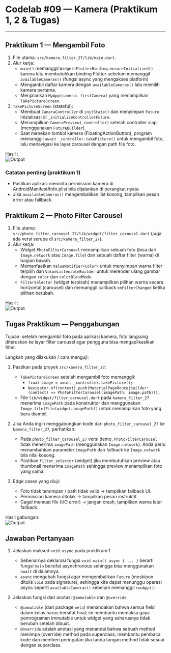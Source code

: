 # Codelab #09 — Kamera (Praktikum 1, 2 & Tugas)

---

## Praktikum 1 — Mengambil Foto

1. File utama: `src/kamera_filter_27/lib/main.dart`.
2. Alur kerja:
   - `main()` memanggil `WidgetsFlutterBinding.ensureInitialized()` karena kita membutuhkan binding Flutter sebelum memanggil `availableCameras()` (fungsi async yang mengakses platform)
   - Mengambil daftar kamera dengan `availableCameras()` lalu memilih kamera pertama.
   - Menjalankan `MyApp(camera: firstCamera)` yang menampilkan `TakePictureScreen`.
3. `TakePictureScreen` (stateful):
   - Membuat `CameraController` di `initState()` dan menyimpan `Future` inisialisasi di `_initializeControllerFuture`.
   - Menampilkan `CameraPreview(_controller)` setelah controller siap (menggunakan `FutureBuilder`).
   - Saat menekan tombol kamera (FloatingActionButton), program memanggil `await _controller.takePicture()` untuk mengambil foto, lalu menavigasi ke layar carousel dengan path file foto.

Hasil : <br>
![Output](img/01.webp)

### Catatan penting (praktikum 1)

- Pastikan aplikasi meminta permission kamera di AndroidManifest/Info.plist bila dijalankan di perangkat nyata.
- Jika `availableCameras()` mengembalikan list kosong, tampilkan pesan error atau fallback.

## Praktikum 2 — Photo Filter Carousel

1. File utama: `src/photo_filter_carousel_27/lib/widget/filter_carousel.dart` (juga ada versi serupa di `src/kamera_filter_27`).
2. Alur kerja:
   - Widget `PhotoFilterCarousel` menampilkan sebuah foto (bisa dari `Image.network` atau `Image.file`) dan sebuah daftar filter (warna) di bagian bawah.
   - Memanfaatkan `ValueNotifier<Color>` untuk menyimpan warna filter terpilih dan `ValueListenableBuilder` untuk merender ulang gambar dengan `color` dan `colorBlendMode`.
   - `FilterSelector` (widget terpisah) menampilkan pilihan warna secara horizontal (carousel) dan memanggil callback `onFilterChanged` ketika pilihan berubah.

Hasil :<br>
![Output](img/02.webp)

## Tugas Praktikum — Penggabungan

Tujuan: setelah mengambil foto pada aplikasi kamera, foto langsung diteruskan ke layar filter carousel agar pengguna bisa mengaplikasikan filter.

Langkah yang dilakukan / cara menguji:

1. Pastikan pada proyek `src/kamera_filter_27`:

   - `TakePictureScreen` setelah mengambil foto memanggil:
     - `final image = await _controller.takePicture();`
     - `Navigator.of(context).push(MaterialPageRoute(builder: (context) => PhotoFilterCarousel(imagePath: image.path)));`
   - File `lib/widget/filter_carousel.dart` pada `kamera_filter_27` menerima `imagePath` pada konstruktor dan menggunakan `Image.file(File(widget.imagePath))` untuk menampilkan foto yang baru diambil.

2. Jika Anda ingin menggabungkan kode dari `photo_filter_carousel_27` ke `kamera_filter_27`, perhatikan:

   - Pada `photo_filter_carousel_27` versi demo, `PhotoFilterCarousel` tidak menerima `imagePath` (menggunakan `Image.network`). Anda perlu menambahkan parameter `imagePath` dan fallback ke `Image.network` bila nilai kosong.
   - Pastikan `filter_selector` (widget) jika membutuhkan preview atau thumbnail menerima `imagePath` sehingga preview menampilkan foto yang sama.

3. Edge cases yang diuji:
   - Foto tidak tersimpan / path tidak valid -> tampilkan fallback UI.
   - Permission kamera ditolak -> tampilkan pesan instruktif.
   - Gagal memuat file (I/O error) -> jangan crash, tampilkan warna latar fallback.

Hasil gabungan:<br>
![Output](img/03.webp)

## Jawaban Pertanyaan

1. Jelaskan maksud `void async` pada praktikum 1

   - Sebenarnya deklarasi fungsi `void main() async { ... }` berarti fungsi `main` bersifat asynchronous sehingga bisa menggunakan `await` di dalamnya.
   - `async` mengubah fungsi agar mengembalikan `Future` (meskipun ditulis `void` pada signature), sehingga kita dapat menunggu operasi async seperti `availableCameras()` sebelum memanggil `runApp()`.

2. Jelaskan fungsi dari anotasi `@immutable` dan `@override`

   - `@immutable` (dari package `meta`) menandakan bahwa semua field dalam kelas harus bersifat final; ini membantu memaksa gaya pemrograman immutable untuk widget yang seharusnya tidak berubah setelah dibuat.
   - `@override` adalah anotasi yang menandai bahwa sebuah method menimpa (override) method pada superclass; membantu pembaca kode dan memberi peringatan jika tanda tangan method tidak sesuai dengan superclass.
